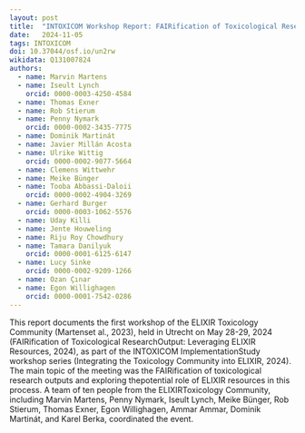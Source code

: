 ```yaml
---
layout: post
title:  "INTOXICOM Workshop Report: FAIRification of Toxicological Research Output: Leveraging ELIXIR Resources"
date:   2024-11-05
tags: INTOXICOM
doi: 10.37044/osf.io/un2rw
wikidata: Q131007824
authors:
  - name: Marvin Martens
  - name: Iseult Lynch
    orcid: 0000-0003-4250-4584
  - name: Thomas Exner
  - name: Rob Stierum
  - name: Penny Nymark
    orcid: 0000-0002-3435-7775
  - name: Dominik Martinát
  - name: Javier Millán Acosta
  - name: Ulrike Wittig
    orcid: 0000-0002-9077-5664
  - name: Clemens Wittwehr
  - name: Meike Bünger
  - name: Tooba Abbassi-Daloii
    orcid: 0000-0002-4904-3269
  - name: Gerhard Burger
    orcid: 0000-0003-1062-5576
  - name: Uday Killi
  - name: Jente Houweling
  - name: Riju Roy Chowdhury
  - name: Tamara Danilyuk
    orcid: 0000-0001-6125-6147
  - name: Lucy Sinke
    orcid: 0000-0002-9209-1266
  - name: Ozan Çınar
  - name: Egon Willighagen
    orcid: 0000-0001-7542-0286
---
```


This report documents the first workshop of the ELIXIR Toxicology Community (Martenset al., 2023), held in Utrecht on May 28-29, 2024 (FAIRification of
Toxicological ResearchOutput: Leveraging ELIXIR Resources, 2024), as part of the INTOXICOM ImplementationStudy workshop series (Integrating the Toxicology
Community into ELIXIR, 2024). The main topic of the meeting was the FAIRification of toxicological research outputs and exploring thepotential role of
ELIXIR resources in this process. A team of ten people from the ELIXIRToxicology Community, including Marvin Martens, Penny Nymark, Iseult Lynch, Meike
Bünger, Rob Stierum, Thomas Exner, Egon Willighagen, Ammar Ammar, Dominik Martinát, and Karel Berka, coordinated the event.

